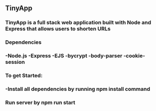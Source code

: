 ## TinyApp 

### TinyApp is a full stack web application built with Node and Express that allows users to shorten URLs

### Dependencies
### -Node.js  -Express  -EJS  -bycrypt  -body-parser  -cookie-session 

### To get Started:
 ### -Install all dependencies by running npm install command
 ### Run server by npm run start